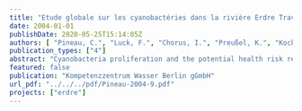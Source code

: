 ```yaml
---
title: "Etude globale sur les cyanobactéries dans la rivière Erdre Travaux de recherche en laboratoire. Rapport final Janvier 2004"
date: 2004-01-01
publishDate: 2020-05-25T15:14:05Z
authors: [ "Pineau, C.", "Luck, F.", "Chorus, I.", "Preußel, K.", "Kock, M.", "Fastner, J.", "Grützmacher, G.", "Böttcher, G." ]
publication_types: ["4"]
abstract: "Cyanobacteria proliferation and the potential health risk related with the release of the associated toxins have lead the local association EDEN to initiate a comprehensive study on cyanobacteria in the river Erdre. Within the consortium in charge of the project, the Berlin Centre of Competence for Water (KWB) realised lab-scale research in cooperation with the German Federal Environmental Agency (UBA), on the species Planktothrix agardhii which predominates in the river Erdre, and the associated toxin microcystin. The objective was to determine the influence of key factors such as nutrients (nitrogen, phosphorus), light, flow velocity and sediments on cyanobacteria growth and competition as well as microcystin release from the Planktothrix population in the river Erdre. Results from the lab-scale cultures proved that nutrient-limited conditions lead to a decrease of cyanobacteria biomass and may favour some genotypes with reduced needs among the Planktothrix population. Given the current state of scientific knowledge, no differences in competition between toxic and non-toxic Planktothrix strains can be established. Nutrient limitation favours microcystin release from cells, however the global decrease of cyanobacteria biomass induces a decrease of the total quantity of released toxin. These results can be applied in a water body where nutrients concentrations are very low (below 50 µg/L for total phosphorus). In the river Erdre, as long as external nutrients inputs remain considerable, light is the limiting factor. Internal nutrient recycling from the sediments is globally negligible in comparison with external inputs. Culture experiments in a flow simulation flume proved that flow velocity had substantial impact neither on Planktothrix growth nor on microcystin release. Only a short transition phase with negative effects was observed. Overwintering of Planktothrix in Erdre-sediments could be proved by the detection of a substantial population using fluorescence analysis. This inoculum should be large enough for initiation of Planktothrix development in the next vegetation period. However, the high adsorption capacities of the analysed sediments from the river Erdre allow to put aside a potential risk of microcystin release from sludge. While providing innovative results on the species Planktothrix agardhii, this project contributes to the comprehensive study initiated by the EDEN association in order to preserve the values associated with environment, health and tourism in the river Erdre."
featured: false
publication: "Kompetenzzentrum Wasser Berlin gGmbH"
url_pdf: "../../../pdf/Pineau-2004-9.pdf"
projects: ["erdre"]
---
```


